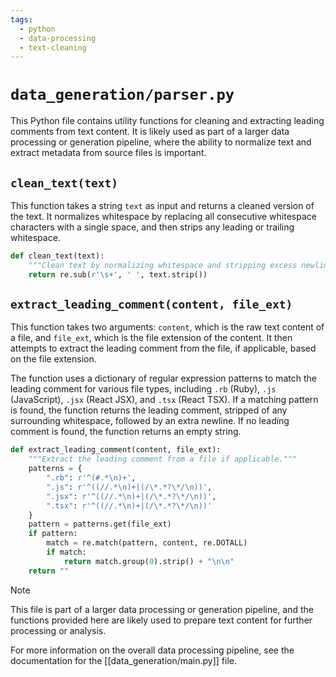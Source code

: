 ```yaml
---
tags: 
  - python
  - data-processing
  - text-cleaning
---
```

# `data_generation/parser.py`

This Python file contains utility functions for cleaning and extracting leading comments from text content. It is likely used as part of a larger data processing or generation pipeline, where the ability to normalize text and extract metadata from source files is important.

## `clean_text(text)`

This function takes a string `text` as input and returns a cleaned version of the text. It normalizes whitespace by replacing all consecutive whitespace characters with a single space, and then strips any leading or trailing whitespace.

```python
def clean_text(text):
    """Clean text by normalizing whitespace and stripping excess newlines."""
    return re.sub(r'\s+', ' ', text.strip())
```

## `extract_leading_comment(content, file_ext)`

This function takes two arguments: `content`, which is the raw text content of a file, and `file_ext`, which is the file extension of the content. It then attempts to extract the leading comment from the file, if applicable, based on the file extension.

The function uses a dictionary of regular expression patterns to match the leading comment for various file types, including `.rb` (Ruby), `.js` (JavaScript), `.jsx` (React JSX), and `.tsx` (React TSX). If a matching pattern is found, the function returns the leading comment, stripped of any surrounding whitespace, followed by an extra newline. If no leading comment is found, the function returns an empty string.

```python
def extract_leading_comment(content, file_ext):
    """Extract the leading comment from a file if applicable."""
    patterns = {
        ".rb": r'^(#.*\n)+',
        ".js": r'^((//.*\n)+|(/\*.*?\*/\n))',
        ".jsx": r'^((//.*\n)+|(/\*.*?\*/\n))',
        ".tsx": r'^((//.*\n)+|(/\*.*?\*/\n))'
    }
    pattern = patterns.get(file_ext)
    if pattern:
        match = re.match(pattern, content, re.DOTALL)
        if match:
            return match.group(0).strip() + "\n\n"
    return ""
```

> [!note]
> This file is part of a larger data processing or generation pipeline, and the functions provided here are likely used to prepare text content for further processing or analysis.

For more information on the overall data processing pipeline, see the documentation for the [[data_generation/main.py]] file.